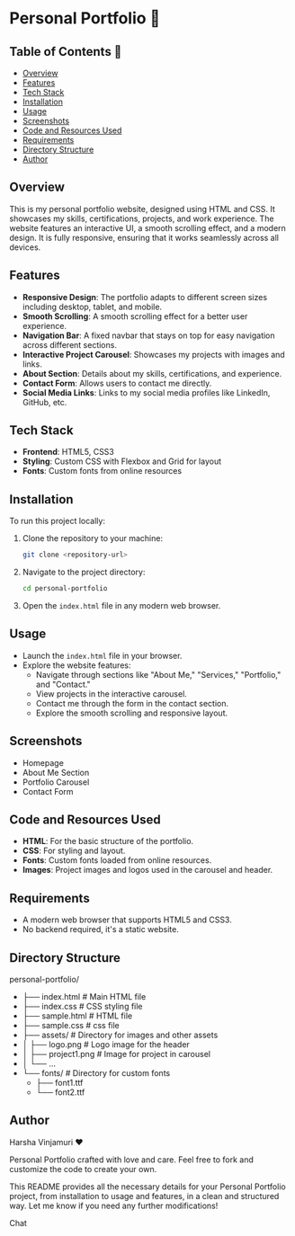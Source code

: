 # Personal Portfolio 🌟
 
## Table of Contents 📑
- [Overview](#overview)
- [Features](#features)
- [Tech Stack](#tech-stack)
- [Installation](#installation)
- [Usage](#usage)
- [Screenshots](#screenshots)
- [Code and Resources Used](#code-and-resources-used)
- [Requirements](#requirements)
- [Directory Structure](#directory-structure)
- [Author](#author)

## Overview
This is my personal portfolio website, designed using HTML and CSS. It showcases my skills, certifications, projects, and work experience. The website features an interactive UI, a smooth scrolling effect, and a modern design. It is fully responsive, ensuring that it works seamlessly across all devices.

## Features
- **Responsive Design**: The portfolio adapts to different screen sizes including desktop, tablet, and mobile.
- **Smooth Scrolling**: A smooth scrolling effect for a better user experience.
- **Navigation Bar**: A fixed navbar that stays on top for easy navigation across different sections.
- **Interactive Project Carousel**: Showcases my projects with images and links.
- **About Section**: Details about my skills, certifications, and experience.
- **Contact Form**: Allows users to contact me directly.
- **Social Media Links**: Links to my social media profiles like LinkedIn, GitHub, etc.

## Tech Stack
- **Frontend**: HTML5, CSS3
- **Styling**: Custom CSS with Flexbox and Grid for layout
- **Fonts**: Custom fonts from online resources

## Installation
To run this project locally:

1. Clone the repository to your machine:
    ```bash
    git clone <repository-url>
    ```

2. Navigate to the project directory:
    ```bash
    cd personal-portfolio
    ```

3. Open the `index.html` file in any modern web browser.

## Usage
- Launch the `index.html` file in your browser.
- Explore the website features:
  - Navigate through sections like "About Me," "Services," "Portfolio," and "Contact."
  - View projects in the interactive carousel.
  - Contact me through the form in the contact section.
  - Explore the smooth scrolling and responsive layout.

## Screenshots
- Homepage
- About Me Section
- Portfolio Carousel
- Contact Form

## Code and Resources Used
- **HTML**: For the basic structure of the portfolio.
- **CSS**: For styling and layout.
- **Fonts**: Custom fonts loaded from online resources.
- **Images**: Project images and logos used in the carousel and header.

## Requirements
- A modern web browser that supports HTML5 and CSS3.
- No backend required, it's a static website.

## Directory Structure
personal-portfolio/
- ├── index.html # Main HTML file
- ├── index.css # CSS styling file
- ├── sample.html #  HTML file
- ├── sample.css  #  css file
- ├── assets/ # Directory for images and other assets
- │ ├── logo.png # Logo image for the header
- │ ├── project1.png # Image for project in carousel
- │ └── ...
- └── fonts/ # Directory for custom fonts
    - ├── font1.ttf
    - └── font2.ttf

## Author
Harsha Vinjamuri ❤️

Personal Portfolio crafted with love and care. Feel free to fork and customize the code to create your own.

This README provides all the necessary details for your Personal Portfolio project, from installation to usage and features, in a clean and structured way. Let me know if you need any further modifications!














Chat

